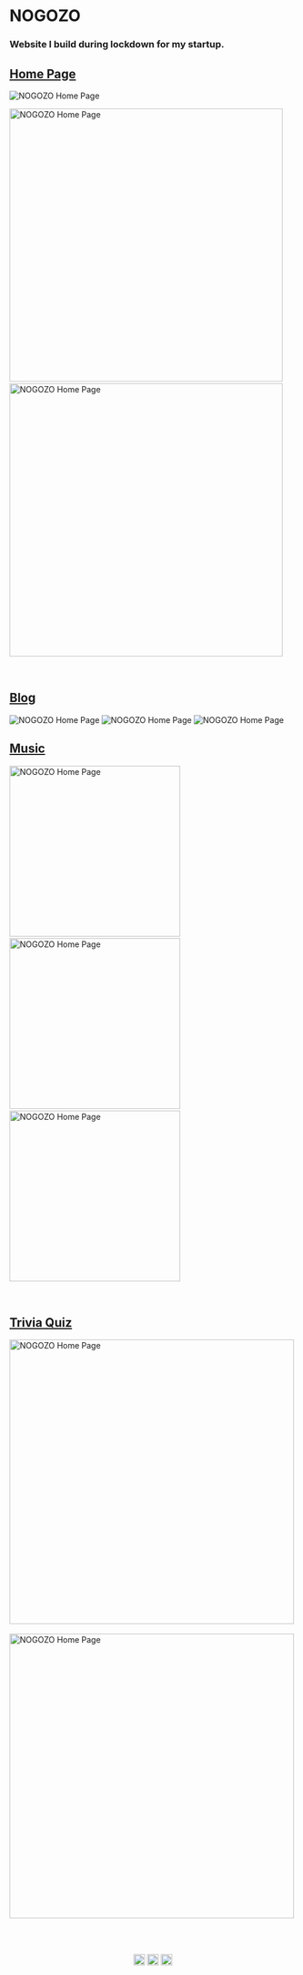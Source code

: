 <h1>NOGOZO</h1>
<h3 align="left">Website I build during lockdown for my startup.</h3>

<h2><a href='https://nogozo.com/'>Home Page</a></h2>

<img alt="NOGOZO Home Page" src="https://raw.githubusercontent.com/anuj6299/nogozo/master/screenshots/Screenshot%20(100).png?token=AKKLTXHLHTVUG2KSJU3U4ES77ZRZ4"/>
<p float="left">
<img alt="NOGOZO Home Page" src="https://raw.githubusercontent.com/anuj6299/nogozo/master/screenshots/Screenshot%20(101).png?token=AKKLTXE6FGF7RK4BQOBTNVK77ZSEQ" width="480px"/> &nbsp;&nbsp;
<img alt="NOGOZO Home Page" src="https://raw.githubusercontent.com/anuj6299/nogozo/master/screenshots/Screenshot%20(102).png?token=AKKLTXBWINF3JU23HTSSXY277ZSGE" width="480px"/> </p>
<br/>

<h2><a href='https://nogozo.com/blog/'>Blog</a></h2>
<img alt="NOGOZO Home Page" src="https://raw.githubusercontent.com/anuj6299/nogozo/master/screenshots/Screenshot%20(103).png?token=AKKLTXH63Y4MRBKGW3KIYYC77ZSZ6"/>
<img alt="NOGOZO Home Page" src="https://raw.githubusercontent.com/anuj6299/nogozo/master/screenshots/Screenshot%20(104).png?token=AKKLTXA4FASXFFH6LCIJ4XC77ZS7O"/>
<img alt="NOGOZO Home Page" src="https://raw.githubusercontent.com/anuj6299/nogozo/master/screenshots/Screenshot%20(105).png?token=AKKLTXFBQKPPGRTBZJC2GGK77ZTA4"/>
<br/>

<h2><a href='https://nogozo.com/music/'>Music</a></h2>
<p float="left">
<img alt="NOGOZO Home Page" src="https://raw.githubusercontent.com/anuj6299/nogozo/master/screenshots/Screenshot%20(99).png?token=AKKLTXC6SVNZI3BOMSN7J5277ZTMQ" width="300px"/> &nbsp;&nbsp;
<img alt="NOGOZO Home Page" src="https://raw.githubusercontent.com/anuj6299/nogozo/master/screenshots/Screenshot%20(97).png?token=AKKLTXGRGOJR5SABW3M4JL277ZTL2" width="300px"/> &nbsp;&nbsp;
<img alt="NOGOZO Home Page" src="https://raw.githubusercontent.com/anuj6299/nogozo/master/screenshots/Screenshot%20(98).png?token=AKKLTXFBBTO2HBEK5ITU7JC77ZTPS" width="300px"/></p>
<br/>

<h2><a href='https://nogozo.com/quiz/'>Trivia Quiz</a></h2>
<p float="left">
<img alt="NOGOZO Home Page" src="https://raw.githubusercontent.com/anuj6299/nogozo/master/screenshots/Screenshot%20(106).png?token=AKKLTXDFDPAF5ISJGZ5X33277ZTCG" width="500px"/> &nbsp;&nbsp;
<img alt="NOGOZO Home Page" src="https://raw.githubusercontent.com/anuj6299/nogozo/master/screenshots/Screenshot%20(107).png?token=AKKLTXAPWBSULTT465LIYF277ZTIG" width="500px"/></p>

<br/><br/>
<p align="center">
<a href="https://www.linkedin.com/in/anuj6299/" target="blank"><img align="center" src="https://cdn.jsdelivr.net/npm/simple-icons@3.0.1/icons/linkedin.svg" alt="sachin10101998" height="20" width="20" /></a>
<a href="https://www.facebook.com/anuj6299" target="blank"><img align="center" src="https://cdn.jsdelivr.net/npm/simple-icons@3.0.1/icons/facebook.svg" alt="sachin.mathers.7" height="20" width="20" /></a>
<a href="https://www.instagram.com/_anujs/" target="blank"><img align="center" src="https://cdn.jsdelivr.net/npm/simple-icons@3.0.1/icons/instagram.svg" alt="superachnural" height="20" width="20" /></a>
</p>
